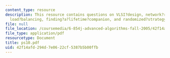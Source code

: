```yaml
---
content_type: resource
description: This resource contains questions on VLSI?design, network?routing, set?basis,
  load?balancing, finding?a?lifetime?companion, and randomized?strategy.
file: null
file_location: /coursemedia/6-854j-advanced-algorithms-fall-2005/42f14afd294d7e0622cf5387b5b00ffb_ps10.pdf
file_type: application/pdf
resourcetype: Document
title: ps10.pdf
uid: 42f14afd-294d-7e06-22cf-5387b5b00ffb
---
```

